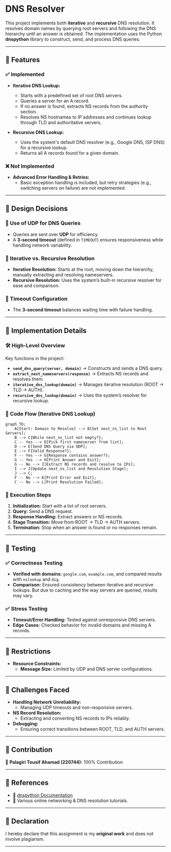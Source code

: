 # DNS Resolver

This project implements both **iterative** and **recursive** DNS resolution. It resolves domain names by querying root servers and following the DNS hierarchy until an answer is obtained. The implementation uses the Python **dnspython** library to construct, send, and process DNS queries.

---

## 🔹 Features

### ✅ Implemented

- **Iterative DNS Lookup:**
  - Starts with a predefined set of root DNS servers.
  - Queries a server for an A record.
  - If no answer is found, extracts NS records from the authority section.
  - Resolves NS hostnames to IP addresses and continues lookup through TLD and authoritative servers.
  
- **Recursive DNS Lookup:**
  - Uses the system's default DNS resolver (e.g., Google DNS, ISP DNS) for a recursive lookup.
  - Returns all A records found for a given domain.

### ❌ Not Implemented

- **Advanced Error Handling & Retries:**
  - Basic exception handling is included, but retry strategies (e.g., switching servers on failure) are not implemented.

---

## 🔹 Design Decisions

### 🔹 Use of UDP for DNS Queries
- Queries are sent over **UDP** for efficiency.
- A **3-second timeout** (defined in `TIMEOUT`) ensures responsiveness while handling network variability.

### 🔹 Iterative vs. Recursive Resolution
- **Iterative Resolution:** Starts at the root, moving down the hierarchy, manually extracting and resolving nameservers.
- **Recursive Resolution:** Uses the system’s built-in recursive resolver for ease and comparison.

### 🔹 Timeout Configuration
- The **3-second timeout** balances waiting time with failure handling.

---

## 🔹 Implementation Details

### 🛠️ High-Level Overview

Key functions in the project:

- **`send_dns_query(server, domain)`** → Constructs and sends a DNS query.
- **`extract_next_nameservers(response)`** → Extracts NS records and resolves them.
- **`iterative_dns_lookup(domain)`** → Manages iterative resolution (ROOT → TLD → AUTH).
- **`recursive_dns_lookup(domain)`** → Uses the system’s resolver for recursive lookup.

### 🔹 Code Flow (Iterative DNS Lookup)

```mermaid
graph TD;
    A[Start: Domain to Resolve] --> B[Set next_ns_list to Root Servers];
    B --> C{While next_ns_list not empty?};
    C -- Yes --> D[Pick first nameserver from list];
    D --> E[Send DNS Query via UDP];
    E --> F{Valid Response?};
    F -- Yes --> G{Response contains answer?};
    G -- Yes --> H[Print Answer and Exit];
    G -- No --> I[Extract NS records and resolve to IPs];
    I --> J[Update next_ns_list and Resolution Stage];
    J --> C;
    F -- No --> K[Print Error and Exit];
    C -- No --> L[Print Resolution Failed];
```

### 🔹 Execution Steps

1. **Initialization:** Start with a list of root servers.
2. **Query:** Send a DNS request.
3. **Response Handling:** Extract answers or NS records.
4. **Stage Transition:** Move from ROOT → TLD → AUTH servers.
5. **Termination:** Stop when an answer is found or no responses remain.

---

## 🔹 Testing

### ✅ Correctness Testing

- **Verified with domains:** `google.com`, `example.com`, and compared results with `nslookup` and `dig`.
- **Comparison:** Ensured consistency between iterative and recursive lookups. But due to caching and the way servers are queried, results may vary.

### ✅ Stress Testing

- **Timeout/Error Handling:** Tested against unresponsive DNS servers.
- **Edge Cases:** Checked behavior for invalid domains and missing A records.

---

## 🔹 Restrictions

- **Resource Constraints:**
  - **Message Size:** Limited by UDP and DNS server configurations.

---

## 🔹 Challenges Faced

- **Handling Network Unreliability:**
  - Managing UDP timeouts and non-responsive servers.
- **NS Record Resolution:**
  - Extracting and converting NS records to IPs reliably.
- **Debugging:**
  - Ensuring correct transitions between ROOT, TLD, and AUTH servers.

---

## 🔹 Contribution

👤 **Palagiri Tousif Ahamad (220744):** 100% Contribution

---

## 🔹 References

- 📖 [dnspython Documentation](http://www.dnspython.org/)
- 🔗 Various online networking & DNS resolution tutorials.

---

## 📜 Declaration

I hereby declare that this assignment is my **original work** and does not involve plagiarism.

---
